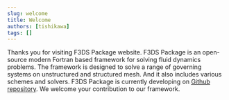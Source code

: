 ```yaml
---
slug: welcome
title: Welcome
authors: [tishikawa]
tags: []
---
```


Thanks you for visiting F3DS Package website. F3DS Package is an open-source modern Fortran based framework for solving fluid dynamics problems. The framework is designed to solve a range of governing systems on unstructured and structured mesh. And it also includes various schemes and solvers. F3DS Package is currently developing on [Github repository](https://github.com/F3DS-Package/F3DS-Package). We welcome your contribution to our framework.
